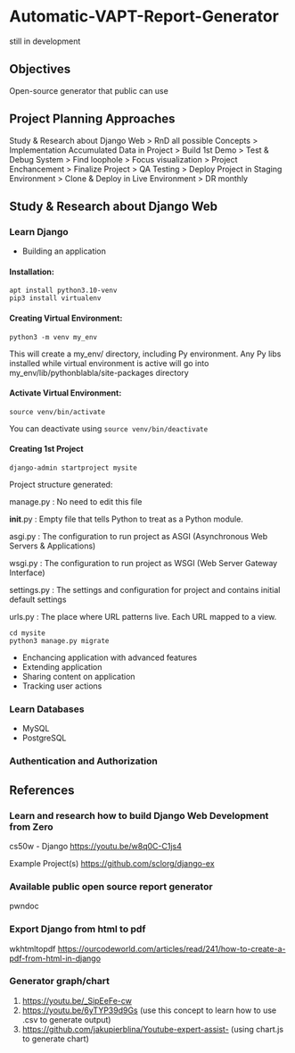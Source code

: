 # Automatic-VAPT-Report-Generator
still in development

## Objectives
Open-source generator that public can use

## Project Planning Approaches
Study & Research about Django Web > RnD all possible Concepts > Implementation Accumulated Data in Project > Build 1st Demo > Test & Debug System > Find loophole > Focus visualization > Project Enchancement > Finalize Project > QA Testing > Deploy Project in Staging Environment > Clone & Deploy in Live Environment > DR monthly

## Study & Research about Django Web

### Learn Django
- Building an application

#### Installation:

    apt install python3.10-venv
    pip3 install virtualenv

#### Creating Virtual Environment:

    python3 -m venv my_env

This will create a my_env/ directory, including Py environment. Any Py libs installed while virtual environment is active will go into my_env/lib/pythonblabla/site-packages directory

#### Activate Virtual Environment:

    source venv/bin/activate

You can deactivate using `source venv/bin/deactivate`

#### Creating 1st Project

    django-admin startproject mysite

Project structure generated:

manage.py : No need to edit this file

__init__.py : Empty file that tells Python to treat as a Python module.

asgi.py : The configuration to run project as ASGI (Asynchronous Web Servers & Applications)

wsgi.py : The configuration to run project as WSGI (Web Server Gateway Interface)

settings.py : The settings and configuration for project and contains initial default settings

urls.py : The place where URL patterns live. Each URL mapped to a view.

    cd mysite
    python3 manage.py migrate

- Enchancing application with advanced features
- Extending application
- Sharing content on application
- Tracking user actions

### Learn Databases
- MySQL
- PostgreSQL

### Authentication and Authorization

## References

### Learn and research how to build Django Web Development from Zero
cs50w - Django
https://youtu.be/w8q0C-C1js4

Example Project(s)
https://github.com/sclorg/django-ex

### Available public open source report generator
pwndoc
<link>

### Export Django from html to pdf
wkhtmltopdf
https://ourcodeworld.com/articles/read/241/how-to-create-a-pdf-from-html-in-django

### Generator graph/chart
1. https://youtu.be/_SipEeFe-cw 
2. https://youtu.be/6yTYP39d9Gs (use this concept to learn how to use .csv to generate output)
3. https://github.com/jakupierblina/Youtube-expert-assist- (using chart.js to generate chart)
